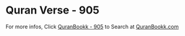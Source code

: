 # Quran Verse - 905 

For more infos, Click [QuranBookk - 905](https://www.quranbookk.com/quran/search?q=905) to Search at [QuranBookk.com](http://quranbookk.com/)